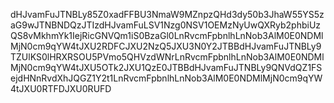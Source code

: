 dHJvamFuJTNBLy85Z0xadFFBU3NmaW9MZnpzQHd3dy50b3JhaW55YS5zaG9wJTNBNDQzJTIzdHJvamFuLSV1Nzg0NSV1OEMzNyUwQXRyb2phbiUzQS8vMkhmYk1IejRicGNVQm1iS0BzaGl0LnRvcmFpbnlhLnNob3AlM0E0NDMlMjN0cm9qYW4tJXU2RDFCJXU2NzQ5JXU3N0Y2JTBBdHJvamFuJTNBLy9TZUlKS0lHRXRSOU5PVmo5QHVzdWNrLnRvcmFpbnlhLnNob3AlM0E0NDMlMjN0cm9qYW4tJXU5OTk2JXU1QzE0JTBBdHJvamFuJTNBLy9QNVdQZ1FSejdHNnRvdXhJQGZ1Y2t1LnRvcmFpbnlhLnNob3AlM0E0NDMlMjN0cm9qYW4tJXU0RTFDJXU0RUFD
